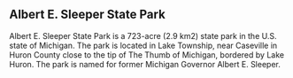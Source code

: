 ## Albert E. Sleeper State Park

Albert E. Sleeper State Park is a 723-acre (2.9 km2) state park in the U.S. state of Michigan. The park is located in Lake Township, near Caseville in Huron County close to the tip of The Thumb of Michigan, bordered by Lake Huron. The park is named for former Michigan Governor Albert E. Sleeper.

